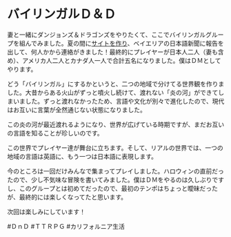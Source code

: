 # バイリンガルＤ＆Ｄ

妻と一緒にダンジョンズ＆ドラゴンズをやりたくて、ここでバイリンガルグループを組んでみました。夏の間に[サイトを作り](https://dnd.dpwright.com)、ベイエリアの日本語新聞に報告を出して、何人かから連絡がきました！最終的にプレイヤーが日本人二人（妻も含め）、アメリカ人二人とカナダ人一人で合計五名になりました。僕はＤＭとしてやります。

どう「バイリンガル」にするかというと、二つの地域で分けてる世界観を作りました。大昔からある火山がずっと噴火し続けて、渡れない「炎の河」ができてしまいました。ずっと渡れなかったため、言語や文化が別々で進化したので、現代はお互いに言葉が全然通じない状態になりました。

この炎の河が最近渡れるようになり、世界が広げている時期ですが、まだお互いの言語を知ることが珍しいのです。

この世界でプレイヤー達が舞台に立ちます。そして、リアルの世界では、一つの地域の言語は英語に、もう一つは日本語に表現します。

今のところは一回だけみんなで集まってプレイしました。ハロウィンの直前だったので、少し不気味な冒険を書いてみました。僕はＤＭをやるのは久しぶりですし、このグループとは初めてだったので、最初のテンポはちょっと曖昧だったが、最終的には楽しくなってたと思います。

次回は楽しみにしています！

#ＤｎＤ #ＴＴＲＰＧ #カリフォルニア生活
